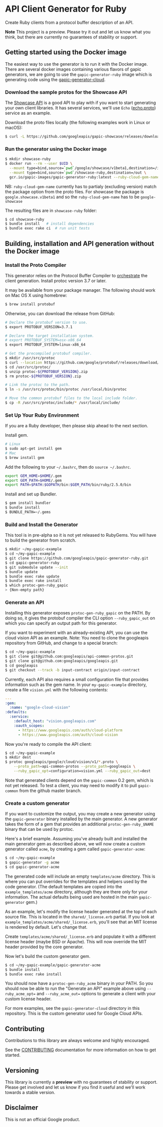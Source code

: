 # API Client Generator for Ruby

Create Ruby clients from a protocol buffer description of an API.

**Note** This project is a preview. Please try it out and let us know what you think,
but there are currently no guarantees of stability or support.

## Getting started using the Docker image
The easiest way to use the generator is to run it with the Docker image. There are several docker images containing various flavors of gapic generators, we are going to use the `gapic-generator-ruby` image which is generating code using the [gapic-generator-cloud](https://github.com/googleapis/gapic-generator-ruby/tree/master/gapic-generator-cloud).

### Download the sample protos for the Showcase API
The [Showcase API](https://github.com/googleapis/gapic-showcase) is a good API to
play with if you want to start generating your own client libraries. It has several
services, we'll use `Echo` ([echo.proto](https://github.com/googleapis/gapic-showcase/blob/master/schema/google/showcase/v1beta1/echo.proto)) service as an example.

Download the proto files locally (the following examples work in Linux or macOS):

```sh
$ curl -L https://github.com/googleapis/gapic-showcase/releases/download/v0.6.1/gapic-showcase-0.6.1-protos.tar.gz | tar xz
```

### Run the generator using the Docker image

```sh
$ mkdir showcase-ruby
$ docker run --rm --user $UID \
  --mount type=bind,source=`pwd`/google/showcase/v1beta1,destination=/in/google/showcase/v1beta1,readonly \
  --mount type=bind,source=`pwd`/showcase-ruby,destination=/out \
  gcr.io/gapic-images/gapic-generator-ruby:latest --ruby-cloud-gem-name=google-showcase
```

NB: `ruby-cloud-gem-name` currently has to partialy (excluding version) match the package option from the proto files. For showcase the package is `google.showcase.v1beta1` and so the `ruby-cloud-gem-name` has to be `google-showcase`

The resulting files are in `showcase-ruby` folder:

```sh
$ cd showcase-ruby
$ bundle install   # install dependencies
$ bundle exec rake ci  # run unit tests
```

## Building, installation and API generation without the Docker image
### Install the Proto Compiler
This generator relies on the Protocol Buffer Compiler to [orchestrate] the
client generation. Install protoc version 3.7 or later.

It may be available from your package manager. The following should work on Mac
OS X using homebrew:
```sh
$ brew install protobuf
```

Otherwise, you can download the release from GitHub:
```sh
# Declare the protobuf version to use.
$ export PROTOBUF_VERSION=3.7.1

# Declare the target installation system.
# export PROTOBUF_SYSTEM=osx-x86_64
$ export PROTOBUF_SYSTEM=linux-x86_64

# Get the precompiled protobuf compiler.
$ mkdir /usr/src/protoc
$ curl --location https://github.com/google/protobuf/releases/download/v${PROTOBUF_VERSION}/protoc-${PROTOBUF_VERSION}-${PROTOBUF_SYSTEM}.zip --output /usr/src/protoc/protoc-${PROTOBUF_VERSION}.zip
$ cd /usr/src/protoc/
$ unzip protoc-${PROTOBUF_VERSION}.zip
$ rm protoc-${PROTOBUF_VERSION}.zip

# Link the protoc to the path.
$ ln -s /usr/src/protoc/bin/protoc /usr/local/bin/protoc

# Move the common protobuf files to the local include folder.
$ cp -R /usr/src/protoc/include/* /usr/local/include/
```

[orchestrate]: https://developers.google.com/protocol-buffers/docs/reference/ruby-generated

### Set Up Your Ruby Environment

If you are a Ruby developer, then please skip ahead to the next section.

Install gem.

```sh
# Linux
$ sudo apt-get install gem
# Mac
$ brew install gem
```

Add the following to your `~/.bashrc`, then do `source ~/.bashrc`.

```sh
export GEM_HOME=$HOME/.gem
export GEM_PATH=$HOME/.gem
export PATH=$PATH:$GOPATH/bin:$GEM_PATH/bin/ruby/2.5.0/bin
```

Install and set up Bundler.

```sh
$ gem install bundler
$ bundle install
$ BUNDLE_PATH=~/.gems
```

### Build and Install the Generator
This tool is in pre-alpha so it is not yet released to RubyGems. You will have to
build the generator from scratch.

```sh
$ mkdir ~/my-gapic-example
$ cd ~/my-gapic-example
$ git clone https://github.com/googleapis/gapic-generator-ruby.git
$ cd gapic-generator-ruby
$ git submodule update --init
$ bundle update
$ bundle exec rake update
$ bundle exec rake install
$ which protoc-gen-ruby_gapic
> {Non-empty path}
```

### Generate an API
Installing this generator exposes `protoc-gen-ruby_gapic` on the PATH. By doing
so, it gives the protobuf compiler the CLI option `--ruby_gapic_out` on which
you can specify an output path for this generator.

If you want to experiment with an already-existing API, you can use the cloud
vision API as an example.
Note: You need to clone the googleapis repository from GitHub, and change
to a special branch:
```sh
$ cd ~/my-gapic-example
$ git clone git@github.com:googleapis/api-common-protos.git
$ git clone git@github.com:googleapis/googleapis.git
$ cd googleapis
$ git checkout --track -b input-contract origin/input-contract
```

Currently, each API also requires a small configuration file that provides
information such as the gem name. In your `my-gapic-example` directory, create
a file `vision.yml` with the following contents:
```yaml
---
:gem:
  :name: "google-cloud-vision"
:defaults:
  :service:
    :default_host: "vision.googleapis.com"
    :oauth_scopes:
      - https://www.googleapis.com/auth/cloud-platform
      - https://www.googleapis.com/auth/cloud-vision
```

Now you're ready to compile the API client:
```sh
$ cd ~/my-gapic-example
$ mkdir dest
$ protoc googleapis/google/cloud/vision/v1/*.proto \
    --proto_path=api-common-protos --proto_path=googleapis \
    --ruby_gapic_opt=configuration=vision.yml --ruby_gapic_out=dest
```

Note that generated clients depend on the `gapic-common` 0.2 gem, which is not
yet released. To test a client, you may need to modify it to pull `gapic-common`
from the github master branch.

### Create a custom generator
If you want to customize the output, you may create a new generator using the
`gapic-generator` binary installed by the main generator. A new generator takes
the form of a gem that provides an additional `protoc-gen-ruby_$NAME` binary
that can be used by protoc.

Here's a brief example. Assuming you've already built and installed the main
generator gem as described above, we will now create a custom generator called
`acme`, by creating a gem called `gapic-generator-acme`:
```sh
$ cd ~/my-gapic-example
$ gapic-generator -g acme
$ cd gapic-generator-acme
```

The generated code will include an empty `templates/acme` directory. This is
where you can put overrides for the templates and helpers used by the code
generator. (The default templates are copied into the `example_templates/acme`
directory, although they are there only for your information. The actual
defaults being used are hosted in the main `gapic-generator` gem.)

As an example, let's modify the license header generated at the top of each
source file. This is located in the `shared/_license.erb` partial. If you look
at `example_templates/acme/shared/_license.erb`, you'll see that an MIT license
is rendered by default. Let's change that.

Create `templates/acme/shared/_license.erb` and populate it with a different
license header (maybe BSD or Apache). This will now override the MIT header
provided by the core generator.

Now let's build the custom generator gem.
```sh
$ cd ~/my-gapic-example/gapic-generator-acme
$ bundle install
$ bundle exec rake install
```

You should now have a `protoc-gen-ruby_acme` binary in your PATH. So you should
now be able to run the "Generate an API" example above using `--ruby_acme_opt=`
and `--ruby_acme_out=` options to generate a client with your custom license
header.

For more examples, see the `gapic-generator-cloud` directory in this
repository. This is the custom generator used for Google Cloud APIs.

## Contributing

Contributions to this library are always welcome and highly encouraged.

See the [CONTRIBUTING](CONTRIBUTING.md) documentation for more information on how to get started.

## Versioning

This library is currently a **preview** with no guarantees of stability or support. Please get
involved and let us know if you find it useful and we'll work towards a stable version.

## Disclaimer

This is not an official Google product.
